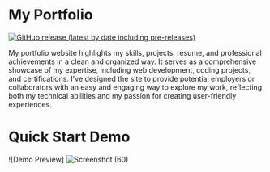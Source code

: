 
# My Portfolio

[![GitHub release (latest by date including pre-releases)](https://img.shields.io/github/v/release/navendu-pottekkat/awesome-readme?include_prereleases)](https://img.shields.io/github/v/release/navendu-pottekkat/awesome-readme?include_prereleases)

My portfolio website highlights my skills, projects, resume, and professional achievements in a clean and organized way. It serves as a comprehensive showcase of my expertise, including web development, coding projects, and certifications. I've designed the site to provide potential employers or collaborators with an easy and engaging way to explore my work, reflecting both my technical abilities and my passion for creating user-friendly experiences.

# Quick Start Demo

![Demo Preview]
![Screenshot (60)](https://github.com/user-attachments/assets/8f3f7c54-798e-449c-928d-a403cda7db59)
